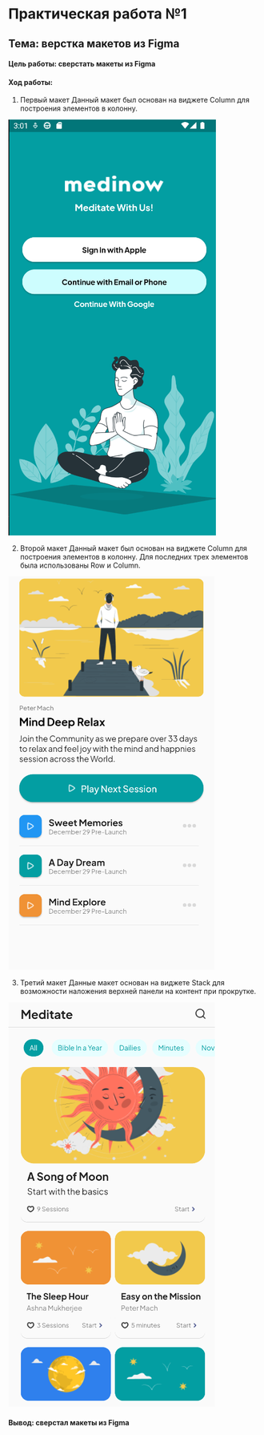 # Практическая работа №1
## Тема: верстка макетов из Figma

#### Цель работы: сверстать макеты из Figma 

#### Ход работы: 

1.	Первый макет
Данный макет был основан на виджете Column для построения элементов в колонну.

![odin](https://github.com/Ikriler/Flutter/blob/pr1/photochki/1.PNG "first maket")

2.	Второй макет
Данный макет был основан на виджете Column для построения элементов в колонну. Для последних трех элементов была использованы Row и Column.

![dwa](https://github.com/Ikriler/Flutter/blob/pr1/photochki/2.PNG "second maket")

3.	Третий макет
Данные макет основан на виджете Stack для возможности наложения верхней панели на контент при прокрутке.

![tri](https://github.com/Ikriler/Flutter/blob/pr1/photochki/3.PNG "third maket")

#### Вывод: сверстал макеты из Figma
